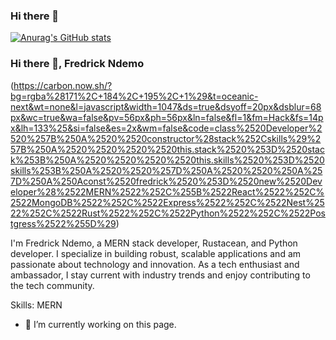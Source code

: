 ### Hi there 👋
[![Anurag's GitHub stats](https://github-readme-stats.vercel.app/api?username=Fredrick-245)](https://github.com/anuraghazra/github-readme-stats)
### Hi there 👋, Fredrick Ndemo
(https://carbon.now.sh/?bg=rgba%28171%2C+184%2C+195%2C+1%29&t=oceanic-next&wt=none&l=javascript&width=1047&ds=true&dsyoff=20px&dsblur=68px&wc=true&wa=false&pv=56px&ph=56px&ln=false&fl=1&fm=Hack&fs=14px&lh=133%25&si=false&es=2x&wm=false&code=class%2520Developer%2520%257B%250A%2520%2520constructor%28stack%252Cskills%29%257B%250A%2520%2520%2520%2520this.stack%2520%253D%2520stack%253B%250A%2520%2520%2520%2520this.skills%2520%253D%2520skills%253B%250A%2520%2520%257D%250A%2520%2520%250A%257D%250A%250Aconst%2520fredrick%2520%253D%2520new%2520Developer%28%2522MERN%2522%252C%255B%2522React%2522%252C%2522MongoDB%2522%252C%2522Express%2522%252C%2522Nest%2522%252C%2522Rust%2522%252C%2522Python%2522%252C%2522Postgress%2522%255D%29)

I'm Fredrick Ndemo, a MERN stack developer, Rustacean, and Python developer. I specialize in building robust, scalable applications and am passionate about technology and innovation. As a tech enthusiast and ambassador, I stay current with industry trends and enjoy contributing to the tech community.



Skills:  MERN

- 🔭 I’m currently working on this page. 





<!--
**Fredrick-245/Fredrick-245** is a ✨ _special_ ✨ repository because its `README.md` (this file) appears on your GitHub profile.

Here are some ideas to get you started:

- 🔭 I’m currently working on ...
- 🌱 I’m currently learning ...
- 👯 I’m looking to collaborate on ...
- 🤔 I’m looking for help with ...
- 💬 Ask me about ...
- 📫 How to reach me: ...
- 😄 Pronouns: ...
- ⚡ Fun fact: ...
-->
